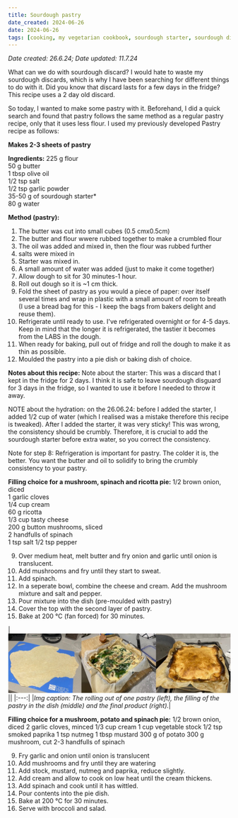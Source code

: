 ```yaml
---
title: Sourdough pastry
date_created: 2024-06-26
date: 2024-06-26
tags: [cooking, my vegetarian cookbook, sourdough starter, sourdough discard, pancakes]
---
```

*Date created: 26.6.24; Date updated: 11.7.24*

What can we do with sourdough discard? I would hate to waste my sourdough discards, which is why I have been searching for different things to do with it. Did you know that discard lasts for a few days in the fridge? This recipe uses a 2 day old discard.

So today, I wanted to make some pastry with it. Beforehand, I did a quick search and found that pastry follows the same method as a regular pastry recipe, only that it uses less flour. I used my previously developed Pastry recipe as follows: 

**Makes 2-3 sheets of pastry**

**Ingredients:**
225 g flour <br/>
50 g butter<br/>
1 tbsp olive oil<br/>
1/2 tsp salt<br/>
1/2 tsp garlic powder<br/>
35-50 g of sourdough starter*<br/>
80 g water

**Method (pastry):** 
1. The butter was cut into small cubes (0.5 cmx0.5cm) 
2. The butter and flour wwere rubbed together to make a crumbled flour
3. The oil was added and mixed in, then the flour was rubbed further
4. salts were mixed in
5. Starter was mixed in. 
6. A small amount of water was added (just to make it come together)
7. Allow dough to sit for 30 minutes-1 hour.
8. Roll out dough so it is ~1 cm thick. 
9. Fold the sheet of pastry as you would a piece of paper: over itself several times and wrap in plastic with a small amount of room to breath (I use a bread bag for this - I keep the bags from bakers delight and reuse them).
10. Refrigerate until ready to use. I've refrigerated overnight or for 4-5 days. Keep in mind that the longer it is refrigerated, the tastier it becomes from the LABS in the dough. 
11. When ready for baking, pull out of fridge and roll the dough to make it as thin as possible. 
12. Moulded the pastry into a pie dish or baking dish of choice.

**Notes about this recipe:**
Note about the starter: This was a discard that I kept in the fridge for 2 days. I think it is safe to leave sourdough disguard for 3 days in the fridge, so I wanted to use it before I needed to throw it away. 

NOTE about the hydration: on the 26.06.24: before I added the starter, I added 1/2 cup of water (which I realised was a mistake therefore this recipe is tweaked). After I added the starter, it was very sticky! This was wrong, the consistency should be crumbly. Therefore, it is crucial to add the sourdough starter before extra water, so you correct the consistency. 

Note for step 8: Refrigeration is important for pastry. The colder it is, the better. You want the butter and oil to solidify to bring the crumbly consistency to your pastry. 

**Filling choice for a mushroom, spinach and ricotta pie:**
1/2 brown onion, diced <br/> 
1 garlic cloves<br/>
1/4 cup cream<br/>
60 g ricotta<br/>
1/3 cup tasty cheese<br/>
200 g button mushrooms, sliced<br/>
2 handfulls of spinach<br/>
1 tsp salt
1/2 tsp pepper

9. Over medium heat, melt butter and fry onion and garlic until onion is translucent. 
10. Add mushrooms and fry until they start to sweat. 
11. Add spinach.
12. In a seperate bowl, combine the cheese and cream. Add the mushroom mixture and salt and pepper. 
13. Pour mixture into the dish (pre-moulded with pastry)
14. Cover the top with the second layer of pastry. 
15. Bake at 200 °C (fan forced) for 30 minutes. 

|![](./img/pastry-sourdough.jpeg)||
|:---:|
|*Img caption: The rolling out of one pastry (left), the filling of the pastry in the dish (middle) and the final product (right).*|


**Filling choice for a mushroom, potato and spinach pie:**
1/2 brown onion, diced
2 garlic cloves, minced
1/3 cup cream
1 cup vegetable stock
1/2 tsp smoked paprika
1 tsp nutmeg
1 tbsp mustard
300 g of potato
300 g mushroom, cut
2-3 handfulls of spinach

9. Fry garlic and onion until onion is translucent
10. Add mushrooms and fry until they are watering
11. Add stock, mustard, nutmeg and paprika, reduce slightly. 
12. Add cream and allow to cook on low heat until the cream thickens. 
13. Add spinach and cook until it has wittled. 
14. Pour contents into the pie dish. 
15. Bake at 200 °C for 30 minutes. 
16. Serve with broccoli and salad. 